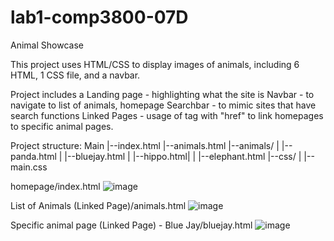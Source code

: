 # lab1-comp3800-07D
Animal Showcase

This project uses HTML/CSS to display images of animals, including 6 HTML, 1 CSS file, and a navbar. 

Project includes a
Landing page - highlighting what the site is
Navbar - to navigate to list of animals, homepage
Searchbar - to mimic sites that have search functions
Linked Pages - usage of <a> tag with "href" to link homepages to specific animal pages. 

Project structure:
Main
|--index.html
|--animals.html
|--animals/
|  |--panda.html
|  |--bluejay.html
|  |--hippo.html|
|  |--elephant.html
|--css/
|  |--main.css

homepage/index.html
![image](https://github.com/user-attachments/assets/602f3902-bb81-4a11-b1aa-8dc1eb80d166)

List of Animals (Linked Page)/animals.html
![image](https://github.com/user-attachments/assets/0e936c67-203e-49a3-9545-33de168a0ff8)

Specific animal page (Linked Page) - Blue Jay/bluejay.html
![image](https://github.com/user-attachments/assets/437f019d-afb9-45b4-a48b-0cc77dab5288)

